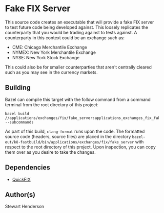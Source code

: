 # Fake FIX Server

This source code creates an executable that will provide a fake FIX server to test future 
code being developed against.  This loosely replicates the counterparty that you would be 
trading against to tests against.  A counterparty in this context could be an exchange such 
as:

* CME: Chicago Merchantile Exchange
* NYMEX: New York Merchantile Exchange
* NYSE: New York Stock Exchange

This could also be for smaller counterparties that aren't centrally cleared such as you 
may see in the currency markets.

## Building

Bazel can compile this target with the follow command from a command terminal
from the root directory of this project:

```
bazel build //applications/exchanges/fix/fake_server:applications_exchanges_fix_fake_server --subcommands
```

As part of this build, `clang-format` runs upon the code.  The formatted source code (headers, source files) are 
placed in the directory `bazel-out/k8-fastbuild/bin/applications/exchanges/fix/fake_server` with respect to the 
root directory of this project.  Upon inspection, you can copy them over as you desire to take the changes.

## Dependencies

* [QuickFIX](https://github.com/quickfix/quickfix)

## Author(s)

Stewart Henderson